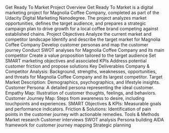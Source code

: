 Get Ready To Market
Project Overview
Get Ready To Market is a digital marketing project for Magnolia Coffee Company, completed as part of the Udacity Digital Marketing Nanodegree. The project analyzes market opportunities, defines the target audience, and prepares a strategic campaign plan to drive growth for a local coffee brand competing against established chains.
Project Objectives
Analyze the current market and competitor landscape
Identify and describe the target market for Magnolia Coffee Company
Develop customer personas and map the customer journey
Conduct SWOT analyses for Magnolia Coffee Company and its main competitor
Create a value proposition tailored to the target audience
Set SMART marketing objectives and associated KPIs
Address potential customer friction and propose solutions
Key Deliverables
Company & Competitor Analysis: Background, strengths, weaknesses, opportunities, and threats for Magnolia Coffee Company and its largest competitor.
Target Market Description: Demographics, psychographics, and lifestyle insights.
Customer Persona: A detailed persona representing the ideal customer.
Empathy Map: Illustration of customer thoughts, feelings, and behaviors.
Customer Journey Map: Steps from awareness to desire, including touchpoints and experiences.
SMART Objectives & KPIs: Measurable goals and performance indicators.
Friction & Solutions: Identification of pain points in the customer journey with actionable remedies.
Tools & Methods
Market research
Customer interviews
SWOT analysis
Persona building
AIDA framework for customer journey mapping
Strategic planning
